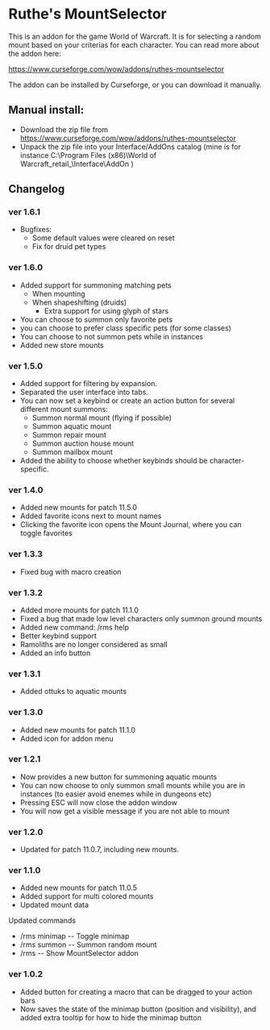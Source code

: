 # Ruthe's MountSelector

This is an addon for the game World of Warcraft. It is for selecting a random mount based on your criterias for each character. You can read more about the addon here:

https://www.curseforge.com/wow/addons/ruthes-mountselector

The addon can be installed by Curseforge, or you can download it manually.

## Manual install:
- Download the zip file from https://www.curseforge.com/wow/addons/ruthes-mountselector
- Unpack the zip file into your Interface/AddOns catalog (mine is for instance C:\Program Files (x86)\World of Warcraft\_retail_\Interface\AddOn )

## Changelog

### ver 1.6.1
- Bugfixes:
    - Some default values were cleared on reset
    - Fix for druid pet types

### ver 1.6.0
- Added support for summoning matching pets
    - When mounting
    - When shapeshifting (druids)
        - Extra support for using glyph of stars
- You can choose to summon only favorite pets
- you can choose to prefer class specific pets (for some classes)
- You can choose to not summon pets while in instances
- Added new store mounts

### ver 1.5.0
- Added support for filtering by expansion.
- Separated the user interface into tabs.
- You can now set a keybind or create an action button for several different mount summons:
    - Summon normal mount (flying if possible)
    - Summon aquatic mount
    - Summon repair mount
    - Summon auction house mount
    - Summon mailbox mount
- Added the ability to choose whether keybinds should be character-specific.

### ver 1.4.0
- Added new mounts for patch 11.5.0
- Added favorite icons next to mount names
- Clicking the favorite icon opens the Mount Journal, where you can toggle favorites

### ver 1.3.3
- Fixed bug with macro creation

### ver 1.3.2
- Added more mounts for patch 11.1.0
- Fixed a bug that made low level characters only summon ground mounts
- Added new command: /rms help
- Better keybind support
- Ramoliths are no longer considered as small
- Added an info button

### ver 1.3.1
- Added ottuks to aquatic mounts

### ver 1.3.0
- Added new mounts for patch 11.1.0
- Added icon for addon menu

### ver 1.2.1
- Now provides a new button for summoning aquatic mounts
- You can now choose to only summon small mounts while you are in instances (to easier avoid enemes while in dungeons etc)
- Pressing ESC will now close the addon window
- You will now get a visible message if you are not able to mount

### ver 1.2.0
- Updated for patch 11.0.7, including new mounts.

### ver 1.1.0
- Added new mounts for patch 11.0.5
- Added support for multi colored mounts
- Updated mount data

Updated commands
- /rms minimap -- Toggle minimap
- /rms summon  -- Summon random mount
- /rms         -- Show MountSelector addon

### ver 1.0.2
- Added button for creating a macro that can be dragged to your action bars
- Now saves the state of the minimap button (position and visibility), and added extra tooltip for how to hide the minimap button
